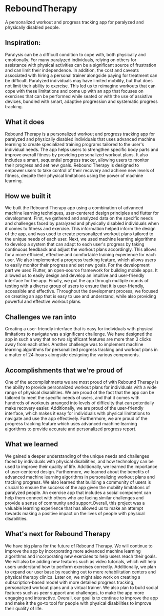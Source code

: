 # ReboundTherapy

A personalized workout and progress tracking app for paralyzed and physically disabled people.

## Inspiration:
Paralysis can be a difficult condition to cope with, both physically and emotionally. For many paralyzed individuals, relying on others for assistance with physical activities can be a significant source of frustration and can limit their independence. In addition, the cost and caveats associated with hiring a personal trainer alongside paying for treatment can be difficult.
Paralyzed individuals may have limited mobility, but that does not limit their ability to exercise. This led us to reimagine workouts that can cope with these limitations and come up with an app that focuses on exercises that can be performed while seated or with the use of assistive devices,  bundled with smart, adaptive progression and systematic progress tracking.

## What it does
Rebound Therapy is a personalized workout and progress tracking app for paralyzed and physically disabled individuals that uses advanced machine learning to create specialized training programs tailored to the user's individual needs. The app helps users to strengthen specific body parts and improve overall fitness by providing personalized workout plans. It also includes a smart, sequential progress tracker, allowing users to monitor their progress and set new goals. Rebound Therapy is designed to empower users to take control of their recovery and achieve new levels of fitness, despite their physical limitations using the power of machine learning.

## How we built it
We built the Rebound Therapy app using a combination of advanced machine learning techniques, user-centered design principles and flutter for development.
First, we gathered and analyzed data on the specific needs and challenges faced by paralyzed and physically disabled individuals when it comes to fitness and exercise. This information helped inform the design of the app, and was used to create personalized workout plans tailored to the unique needs of each user.
Next, we used machine learning algorithms to develop a system that can adapt to each user's progress by taking continuous feedback and adjust the workout plans accordingly. This allows for a more efficient, effective and comfortable training experience for each user.
We also implemented a progress tracking feature, which allows users to easily monitor their progress and set new goals. For the development part we used Flutter, an open-source framework for building mobile apps. It allowed us to easily design and develop an intuitive and user-friendly interface for the app.
Finally, we put the app through multiple rounds of testing with a diverse group of users to ensure that it is user-friendly, accessible and effective.
Throughout the development process, we focused on creating an app that is easy to use and understand, while also providing powerful and effective workout plans.

## Challenges we ran into
Creating a user-friendly interface that is easy for individuals with physical limitations to navigate was a significant challenge. We have designed the app in such a way that no two significant features are more than 3 clicks away from each other. Another challenge was to implement machine learning algorithms for personalized progress tracking and workout plans in a matter of 24-hours alongside designing the various components.

## Accomplishments that we're proud of
One of the accomplishments we are most proud of with Rebound Therapy is the ability to provide personalized workout plans for individuals with a wide range of physical disabilities. We are proud of the fact that the app can be tailored to meet the specific needs of users, and that it comes with hundreds of workouts arranged into levels of difficulty that can potentially make recovery easier. Additionally, we are proud of the user-friendly interface, which makes it easy for individuals with physical limitations to navigate and use the app effectively. Furthermore, we are proud of the progress tracking feature which uses advanced machine learning algorithms to provide accurate and personalized progress report.

## What we learned
We gained a deeper understanding of the unique needs and challenges faced by individuals with physical disabilities, and how technology can be used to improve their quality of life. Additionally, we learned the importance of user-centered design. Furthermore, we learned about the benefits of advanced machine learning algorithms in personalizing workout plans and tracking progress. We also learned that building a community of users is crucial to ensure the success of the app given the mobility limitations of paralyzed people. An exercise app that includes a social component can help them connect with others who are facing similar challenges and provide a sense of community and support.Overall, this project was a valuable learning experience that has allowed us to make an attempt towards making a positive impact on the lives of people with physical disabilities.

## What's next for Rebound Therapy
We have big plans for the future of Rebound Therapy. We will continue to improve the app by incorporating more advanced machine learning algorithms and incorporating new exercises to help users reach their goals. We will also be adding new features such as video tutorials, which will help users understand how to perform exercises correctly. Additionally, we plan to expand our user base by reaching out to more rehabilitation centers and physical therapy clinics. Later on, we might also work on creating a subscription-based model with more detailed progress tracking, personalized workout plans and a virtual trainer. We also plan to build social features such as peer support and challenges, to make the app more engaging and interactive. Overall, our goal is to continue to improve the app and make it the go-to tool for people with physical disabilities to improve their quality of life.
